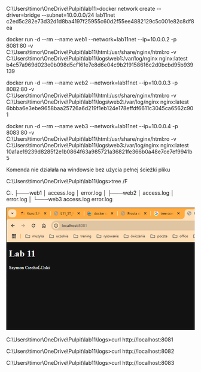 C:\Users\timor\OneDrive\Pulpit\lab11>docker network create --driver=bridge --subnet=10.0.0.0/24 lab11net
c2ed5c282e73d32d1d8ba4197f25955c60d2f55ee4882129c5c001e82c8df8ea

docker run -d --rm --name web1 --network=lab11net --ip=10.0.0.2 -p 8081:80 -v C:\Users\timor\OneDrive\Pulpit\lab11\html:/usr/share/nginx/html:ro -v C:\Users\timor\OneDrive\Pulpit\lab11\logs\web1:/var/log/nginx nginx:latest
b4c57a969d023e0b098d5cf161e7e8d6e04c9b219158616c2d0bcbd95b939139

docker run -d --rm --name web2 --network=lab11net --ip=10.0.0.3 -p 8082:80 -v C:\Users\timor\OneDrive\Pulpit\lab11\html:/usr/share/nginx/html:ro -v C:\Users\timor\OneDrive\Pulpit\lab11\logs\web2:/var/log/nginx nginx:latest
6bbba6e3ebe9658baa25726a6d219f1eb124e178effdf6611c3045ca6562c901

docker run -d --rm --name web3 --network=lab11net --ip=10.0.0.4 -p 8083:80 -v C:\Users\timor\OneDrive\Pulpit\lab11\html:/usr/share/nginx/html:ro -v C:\Users\timor\OneDrive\Pulpit\lab11\logs\web3:/var/log/nginx nginx:latest
10a1ae19239d8285f2e1b0864f63a985721a36821fe366b0a48e7ce7ef9941b5

Komenda nie działała na windowsie bez użycia pełnej ścieżki pliku

C:\Users\timor\OneDrive\Pulpit\lab11\logs>tree /F

C:.
├───web1
│       access.log
│       error.log
│
├───web2
│       access.log
│       error.log
│
└───web3
        access.log
        error.log

![img.png](img.png)

C:\Users\timor\OneDrive\Pulpit\lab11\logs>curl http://localhost:8081

C:\Users\timor\OneDrive\Pulpit\lab11\logs>curl http://localhost:8082

C:\Users\timor\OneDrive\Pulpit\lab11\logs>curl http://localhost:8083
